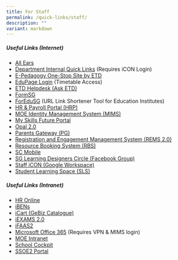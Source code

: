 ```yaml
---
title: For Staff
permalink: /quick-links/staff/
description: ""
variant: markdown
---
```

##### **Useful Links (Internet)**
* <a href="https://forms.moe.edu.sg/" target="_blank">All Ears</a>
* <a href="https://go.gov.sg/ypsdept" target="_blank">Department Internal Quick Links</a> (Requires iCON Login)
* <a href="https://go.gov.sg/eped-onestop" target="_blank">E-Pedagogy One-Stop Site by ETD</a>
* <a href="https://yps.edupage.org/" target="_blank">EduPage Login</a> (Timetable Access)
* <a href="https://go.gov.sg/ETDhelpdesk" target="_blank">ETD Helpdesk (Ask ETD)</a>
* <a href="https://form.gov.sg/" target="_blank">FormSG</a>
* <a href="https://for.edu.sg" target="_blank">ForEduSG</a> (URL Link Shortener Tool for Education Institutes)
* <a href="https://www.hrp.gov.sg/" target="_blank">HR &amp; Payroll Portal (HRP)</a>
* <a href="https://portal.mims.moe.gov.sg/" target="_blank">MOE Identity Management System (MIMS)</a>
* <a href="https://www.myskillsfuture.gov.sg/content/student/en/secondary.html" target="_blank">My Skills Future Portal</a>
* <a href="https://opal2.moe.edu.sg/" target="_blank">Opal 2.0</a>
* <a href="https://pg.moe.edu.sg/" target="_blank">Parents Gateway (PG)</a>
* <a href="https://rems.moe.edu.sg/" target="_blank">Registration and Engagement Management System (REMS 2.0)</a>
* <a href="https://go.gov.sg/ypsrbs" target="_blank">Resource Booking System (RBS)</a>
* <a href="https://scmobile.moe.edu.sg/login" target="_blank">SC Mobile</a>
* <a href="https://www.facebook.com/groups/sglearningdesigners/" target="_blank">SG Learning Designers Circle (Facebook Group)</a>
* <a href="https://workspace.google.com/dashboard" target="_blank">Staff iCON (Google Workspace)</a>
* <a href="https://vle.learning.moe.edu.sg/login" target="_blank">Student Learning Space (SLS)</a>

##### **Useful Links (Intranet)**
* <a href="https://intranet.moe.gov.sg/hr_online/Pages/backup/redirect.aspx" target="_blank">HR Online</a>
* <a href="https://ibens.moe.gov.sg/rm" target="_blank">iBENs</a>
* <a href="https://intranet.moe.gov.sg/moeprocurement/Pages/iCart.aspx" target="_blank">iCart (GeBiz Catalogue)</a>
* <a href="https://iexams.seab.gov.sg/login" target="_blank">iEXAMS 2.0</a>
* <a href="https://ifaas2.moe.gov.sg/" target="_blank">iFAAS2</a>
* <a href="https://www.office.com/" target="_blank">Microsoft Office 365</a> (Requires VPN &amp; MIMS login)
* <a href="https://intranet.moe.gov.sg/Pages/Home.aspx" target="_blank">MOE Intranet</a>
* <a href="http://schoolcockpit.moe.gov.sg/" target="_blank">School Cockpit</a>
* <a href="https://go.gov.sg/yps-ssoe2-portal" target="_blank">SSOE2 Portal</a>